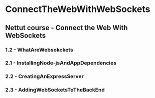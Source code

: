 # ConnectTheWebWithWebSockets
## Nettut course - Connect the Web With WebSockets

### 1.2 - WhatAreWebsokckets
### 2.1 - InstallingNode-jsAndAppDependencies
### 2.2 - CreatingAnExpressServer
### 2.3 - AddingWebSocketsToTheBackEnd
